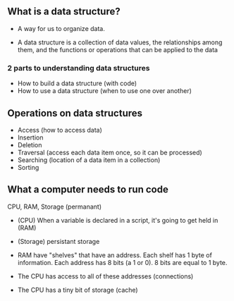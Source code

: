 ## What is a data structure?

- A way for us to organize data.

- A data structure is a collection of data values, the relationships among them, and the functions or operations that can be applied to the data

### 2 parts to understanding data structures

- How to build a data structure (with code)
- How to use a data structure (when to use one over another)

## Operations on data structures

- Access (how to access data)
- Insertion
- Deletion
- Traversal (access each data item once, so it can be processed)
- Searching (location of a data item in a collection)
- Sorting

## What a computer needs to run code

CPU, RAM, Storage (permanant)

- (CPU) When a variable is declared in a script, it's going to get held in (RAM)
- (Storage) persistant storage

- RAM have "shelves" that have an address. Each shelf has 1 byte of information. Each address has 8 bits (a 1 or 0). 8 bits are equal to 1 byte.
- The CPU has access to all of these addresses (connections)
- The CPU has a tiny bit of storage (cache)
